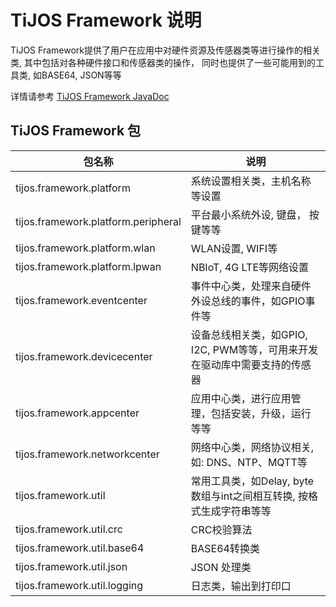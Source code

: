 # TiJOS Framework 说明

TiJOS Framework提供了用户在应用中对硬件资源及传感器类等进行操作的相关类, 其中包括对各种硬件接口和传感器类的操作， 同时也提供了一些可能用到的工具类, 如BASE64, JSON等等

详情请参考 [TiJOS Framework JavaDoc](http://dev.tijos.net/javadoc)

## TiJOS Framework 包

| 包名称                                 | 说明                                       |
| ----------------------------------- | ---------------------------------------- |
| tijos.framework.platform            | 系统设置相关类，主机名称等设置                          |
| tijos.framework.platform.peripheral | 平台最小系统外设, 键盘， 按键等等                       |
| tijos.framework.platform.wlan       | WLAN设置, WIFI等                            |
| tijos.framework.platform.lpwan       | NBIoT, 4G LTE等网络设置                            |
| tijos.framework.eventcenter         | 事件中心类，处理来自硬件外设总线的事件，如GPIO事件等             |
| tijos.framework.devicecenter        | 设备总线相关类，如GPIO, I2C, PWM等等，可用来开发在驱动库中需要支持的传感器 |
| tijos.framework.appcenter           | 应用中心类，进行应用管理，包括安装，升级，运行等等                |
| tijos.framework.networkcenter       | 网络中心类，网络协议相关, 如: DNS、NTP、MQTT等           |
| tijos.framework.util                | 常用工具类，如Delay, byte数组与int之间相互转换, 按格式生成字符串等等 |
| tijos.framework.util.crc            | CRC校验算法                                  |
| tijos.framework.util.base64         | BASE64转换类                                |
| tijos.framework.util.json           | JSON 处理类                                 |
| tijos.framework.util.logging        | 日志类，输出到打印口                               |
